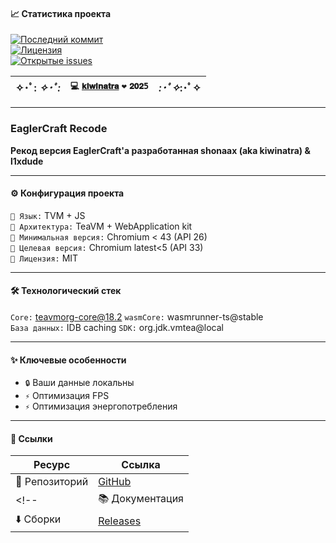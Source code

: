 #### 📈 **Статистика проекта**  
[![Последний коммит](https://img.shields.io/github/last-commit/kiwinatra/eaglercraft-recode?style=for-the-badge&color=blue)](https://github.com/kiwinatra/Element-Android-App/commits)  
[![Лицензия](https://img.shields.io/github/license/kiwinatra/eaglercrat-recode?style=for-the-badge&color=green)](https://github.com/kiwinatra/Element-Android-App/blob/main/LICENSE)  
[![Открытые issues](https://img.shields.io/github/issues-raw/kiwinatra/eaglercrat-recode?style=for-the-badge&color=orange)](https://github.com/kiwinatra/Element-Android-App/issues)  

<div align="center">

| ✧･ﾟ: *✧･ﾟ:* | `💻` [`𝐤𝐢𝐰𝐢𝐧𝐚𝐭𝐫𝐚`](https://github.com/kiwinatra) `❤️` `𝟐𝟎𝟐5` | *:･ﾟ✧*:･ﾟ✧ |
|--------------|-------------------------------------------------|------------|

</div>

---


### EaglerCraft Recode
**Рекод версия EaglerCraft'a разработанная shonaax (aka kiwinatra) & l1xdude**  

---

#### ⚙️ **Конфигурация проекта**  
`🔹 Язык:` TVM + JS  
`🔹 Архитектура:` TeaVM + WebApplication kit  
`🔹 Минимальная версия:` Chromium < 43 (API 26)  
`🔹 Целевая версия:` Chromium latest<5 (API 33)  
`🔹 Лицензия:` MIT  

---

#### 🛠 **Технологический стек**  
`Core:` teavmorg-core@18.2 
`wasmCore:` wasmrunner-ts@stable  
`База данных:` IDB caching 
`SDK:` org.jdk.vmtea@local 

---

#### ✨ **Ключевые особенности**  
- `🔒` Ваши данные локальны  
- `⚡` Оптимизация FPS  
- `⚡` Оптимизация энергопотребления  


---

#### 🔗 **Ссылки**  
| Ресурс | Ссылка |
|--------|--------|
| 📂 Репозиторий | [GitHub](https://github.com/kiwinatra/eaglercraft-recode) |
<!--| 📚 Документация | [Element Docs](https://elemsocial.com/info/rules) |-->
| ⬇️ Сборки | [Releases](https://github.com/kiwinatra/eaglercraft-recode/releases) |